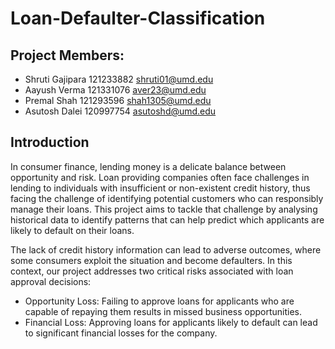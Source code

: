 # Loan-Defaulter-Classification

## Project Members:
* Shruti Gajipara   121233882	shruti01@umd.edu
* Aayush Verma	121331076	aver23@umd.edu
* Premal Shah   121293596   shah1305@umd.edu
* Asutosh Dalei	120997754	asutoshd@umd.edu


## Introduction
In consumer finance, lending money is a delicate balance between opportunity and risk. Loan providing companies often face challenges in lending to individuals with insufficient or non-existent credit history, thus facing the challenge of identifying potential customers who can responsibly manage their loans. This project aims to tackle that challenge by analysing historical data to identify patterns that can help predict which applicants are likely to default on their loans.

The lack of credit history information can lead to adverse outcomes, where some consumers exploit the situation and become defaulters. In this context, our project addresses two critical risks associated with loan approval decisions:
* Opportunity Loss: Failing to approve loans for applicants who are capable of repaying them results in missed business opportunities.
* Financial Loss: Approving loans for applicants likely to default can lead to significant financial losses for the company.